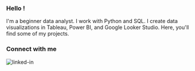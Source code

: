 ### Hello !
I'm a beginner data analyst. 
I work with Python and SQL. I create data visualizations in Tableau, Power BI, and Google Looker Studio. 
Here, you'll find some of my projects. 
### Connect with me
[<img align="left" alt="linked-in" src="https://img.shields.io/badge/linkedin-%230077B5.svg?&style=for-the-badge&logo=linkedin&logoColor=white" />](https://www.linkedin.com/in/klaudia-kowalska-71a8782a/)
<br>
